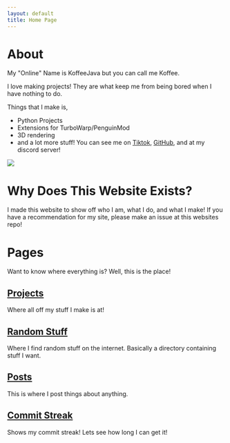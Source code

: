 ```yaml
---
layout: default
title: Home Page
---
```

# About
My "Online" Name is KoffeeJava but you can call me Koffee.

I love making projects! They are what keep me from being bored when I have nothing to do.

Things that I make is,
- Python Projects 
- Extensions for TurboWarp/PenguinMod
- 3D rendering
- and a lot more stuff!
You can see me on [Tiktok](https://tiktok.com/@koffeejava
), [GitHub](https://github.com/KoffeeJava), and at my discord server! 

[![](https://dcbadge.limes.pink/api/server/JpEQJkyRgX)](https://discord.gg/JpEQJkyRgX)

# Why Does This Website Exists?
I made this website to show off who I am, what I do, and what I make! If you have a recommendation for my site, please make an issue at this websites repo!



# Pages
Want to know where everything is? Well, this is the place!

## [Projects](/projects)
Where all off my stuff I make is at!

## [Random Stuff](/rand)
Where I find random stuff on the internet. Basically a directory containing stuff I want.

## [Posts](/posts)
This is where I post things about anything.

## [Commit Streak](/streak)
Shows my commit streak! Lets see how long I can get it!